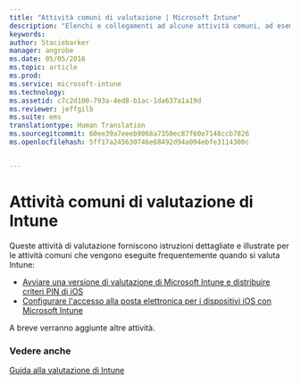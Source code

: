 ```yaml
---
title: "Attività comuni di valutazione | Microsoft Intune"
description: "Elenchi e collegamenti ad alcune attività comuni, ad esempio distribuzione di criteri PIN iOS e configurazione dell'accesso alla posta elettronica, che si possono eseguire con Intune"
keywords: 
author: Staciebarker
manager: angrobe
ms.date: 05/05/2016
ms.topic: article
ms.prod: 
ms.service: microsoft-intune
ms.technology: 
ms.assetid: c7c2d100-793a-4ed8-b1ac-1da637a1a19d
ms.reviewer: jeffgilb
ms.suite: ems
translationtype: Human Translation
ms.sourcegitcommit: 60ee39a7eeeb9068a7350ec87f60e7148ccb7826
ms.openlocfilehash: 5ff17a245630746e68492d94a094ebfe3114300c


---
```



# Attività comuni di valutazione di Intune

Queste attività di valutazione forniscono istruzioni dettagliate e illustrate per le attività comuni che vengono eseguite frequentemente quando si valuta Intune:

- [Avviare una versione di valutazione di Microsoft Intune e distribuire criteri PIN di iOS](start-a-microsoft-intune-trial-and-deploy-ios-pin-policy.md)
- [Configurare l'accesso alla posta elettronica per i dispositivi iOS con Microsoft Intune](set-up-email-access-for-ios-devices-using-microsoft-intune.md)

A breve verranno aggiunte altre attività.

### Vedere anche
[Guida alla valutazione di Intune](get-started-with-a-30-day-trial-of-microsoft-intune.md)



<!--HONumber=Jul16_HO4-->


